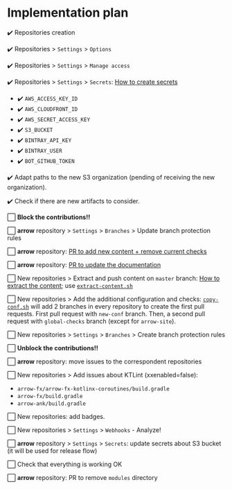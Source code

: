 # Implementation plan

:heavy_check_mark: Repositories creation

:heavy_check_mark: Repositories > `Settings` > `Options`

:heavy_check_mark: Repositories > `Settings` > `Manage access`

:heavy_check_mark: Repositories > `Settings` > `Secrets`: [How to create secrets](how-to-create-secrets.md)

* :heavy_check_mark: `AWS_ACCESS_KEY_ID`
* :heavy_check_mark: `AWS_CLOUDFRONT_ID`
* :heavy_check_mark: `AWS_SECRET_ACCESS_KEY`
* :heavy_check_mark: `S3_BUCKET`
* :heavy_check_mark: `BINTRAY_API_KEY`
* :heavy_check_mark: `BINTRAY_USER`
* :heavy_check_mark: `BOT_GITHUB_TOKEN`

:heavy_check_mark: Adapt paths to the new S3 organization (pending of receiving the new organization).

:heavy_check_mark: Check if there are new artifacts to consider.

:white_large_square: **Block the contributions!!**

:white_large_square: **arrow** repository > `Settings` > `Branches` > Update branch protection rules

:white_large_square: **arrow** repository: [PR to add new content + remove current checks](https://github.com/arrow-kt/arrow/pull/2066)

:white_large_square: **arrow** repository: [PR to update the documentation](https://github.com/arrow-kt/arrow/pull/2079)

:white_large_square: New repositories > Extract and push content on `master` branch: [How to extract the content](how-to-extract-content.md); use [`extract-content.sh`](scripts/extract-content.sh)

:white_large_square: New repositories > Add the additional configuration and checks: [`copy-conf.sh`](scripts/copy-conf.sh) will add 2 branches in every repository to create the first pull requests. First pull request with `new-conf` branch. Then, a second pull request with `global-checks` branch (except for `arrow-site`).

:white_large_square: New repositories > `Settings` > `Branches` > Create branch protection rules

:white_large_square: **Unblock the contributions!!**

:white_large_square: **arrow** repository: move issues to the correspondent repositories

:white_large_square: New repositories > Add issues about KTLint (xxenabled=false):
* `arrow-fx/arrow-fx-kotlinx-coroutines/build.gradle`
* `arrow-fx/build.gradle`
* `arrow-ank/build.gradle`

:white_large_square: New repositories: add badges.

:white_large_square: New repositories > `Settings` > `Webhooks` - Analyze!

:white_large_square: **arrow** repository > `Settings` > `Secrets`: update secrets about S3 bucket (it will be used for release flow)

:white_large_square: Check that everything is working OK

:white_large_square: **arrow** repository: PR to remove `modules` directory
